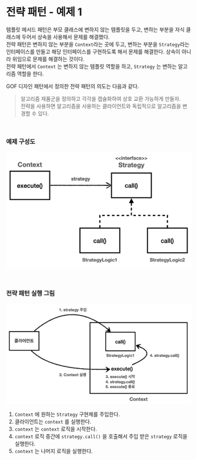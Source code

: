 # 전략 패턴 - 예제 1

탬플릿 메서드 패턴은 부모 클래스에 변하지 않는 템플릿을 두고, 변하는 부분을 자식 클래스에 두어서 상속을 사용해서 문제를 해결했다.<br>
전략 패턴은 변하지 않는 부분을 ```Context```라는 곳에 두고, 변하는 부분을 ```Strategy```라는 인터페이스를 만들고 해당 인터페이스를 구현하도록 해서 문제를 해결한다.
상속이 아니라 위임으로 문제를 해결하는 것이다.<br>
전략 패턴에서 ```Context``` 는 변하지 않는 템플릿 역할을 하고, ```Strategy``` 는 변하는 알고리즘 역할을 한다.

GOF 디자인 패턴에서 정의한 전략 패턴의 의도는 다음과 같다.
> 알고리즘 제품군을 정의하고 각각을 캡슐화하여 상호 교환 가능하게 만들자.<br>
> 전략을 사용하면 알고리즘을 사용하는 클라이언트와 독립적으로 알고리즘을 변경할 수 있다.

<br>

### 예제 구성도

![Strategy_Pattern-Example1](07.Strategy_Pattern-Example1_1.PNG)

<br>

### 전략 패턴 실행 그림

![Strategy_Pattern-Example1](07.Strategy_Pattern-Example1_2.PNG)

1. ```Context``` 에 원하는 ```Strategy``` 구현체를 주입한다.
2. 클라이언트는 ```context``` 를 실행한다.
3. ```context``` 는 ```context``` 로직을 시작한다.
4. ```context``` 로직 중간에 ```strategy.call()``` 을 호출해서 주입 받은 ```strategy``` 로직을 실행한다.
5. ```context``` 는 나머지 로직을 실행한다.
